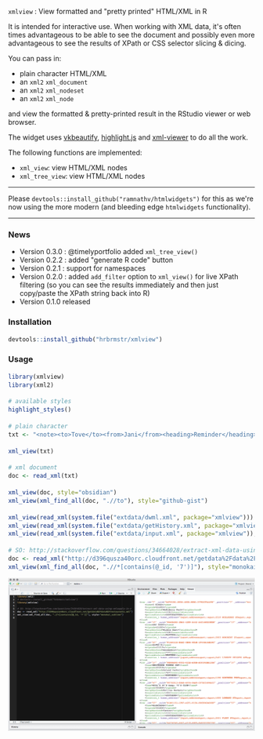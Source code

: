 
`xmlview` : View formatted and "pretty printed" HTML/XML in R

It is intended for interactive use. When working with XML data, it's often times
advantageous to be able to see the document and possibly even more advantageous to
see the results of XPath or CSS selector slicing & dicing. 

You can pass in:

- plain character HTML/XML
- an `xml2` `xml_document`
- an `xml2` `xml_nodeset`
- an `xml2` `xml_node`

and view the formatted & pretty-printed result in the RStudio viewer or web browser.

The widget uses  [vkbeautify](http://www.eslinstructor.net/vkbeautify/), [highlight.js](https://highlightjs.org) and [xml-viewer](https://github.com/juliangruber/xml-viewer) to do all the work.

The following functions are implemented:

- `xml_view`: view HTML/XML nodes
- `xml_tree_view`: view HTML/XML nodes

<hr/>

Please `devtools::install_github("ramnathv/htmlwidgets")` for this as we're now using the more modern (and bleeding edge `htmlwidgets` functionality).

<hr/>

### News

- Version 0.3.0 : @timelyportfolio added `xml_tree_view()` 
- Version 0.2.2 : added "generate R code" button
- Version 0.2.1 : support for namespaces
- Version 0.2.0 : added `add_filter` option to `xml_view()` for live XPath filtering (so you can see the results immediately and then just copy/paste the XPath string back into R)
- Version 0.1.0 released

### Installation


```r
devtools::install_github("hrbrmstr/xmlview")
```



### Usage


```r
library(xmlview)
library(xml2)

# available styles
highlight_styles()

# plain character
txt <- "<note><to>Tove</to><from>Jani</from><heading>Reminder</heading><body>Don't forget me this weekend!</body></note>"

xml_view(txt)

# xml document
doc <- read_xml(txt)

xml_view(doc, style="obsidian")
xml_view(xml_find_all(doc, ".//to"), style="github-gist")

xml_view(read_xml(system.file("extdata/dwml.xml", package="xmlview")))
xml_view(read_xml(system.file("extdata/getHistory.xml", package="xmlview")), "androidstudio")
xml_view(read_xml(system.file("extdata/input.xml", package="xmlview")), "sunburst")

# SO: http://stackoverflow.com/questions/34664028/extract-xml-data-using-xmlsapply-in-r
doc <- read_xml("http://d396qusza40orc.cloudfront.net/getdata%2Fdata%2Frestaurants.xml")
xml_view(xml_find_all(doc, ".//*[contains(@_id, '7')]"), style="monokai_sublime")
```

![](example.png)
